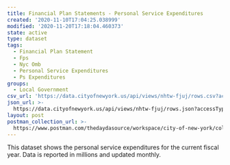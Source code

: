 ```yaml
---
title: Financial Plan Statements - Personal Service Expenditures
created: '2020-11-10T17:04:25.038999'
modified: '2020-11-20T17:18:04.460373'
state: active
type: dataset
tags:
  - Financial Plan Statement
  - Fps
  - Nyc Omb
  - Personal Service Expenditures
  - Ps Expenditures
groups:
  - Local Government
csv_url: 'https://data.cityofnewyork.us/api/views/nhtw-fjuj/rows.csv?accessType=DOWNLOAD'
json_url: >-
  https://data.cityofnewyork.us/api/views/nhtw-fjuj/rows.json?accessType=DOWNLOAD
layout: post
postman_collection_url: >-
  https://www.postman.com/thedaydasource/workspace/city-of-new-york/collection/15909983-f5b20a3e-6bcd-44c6-8b86-245bd5b177e5
---
```

This dataset shows the personal service expenditures for the current fiscal year. Data is reported in millions and updated monthly.
